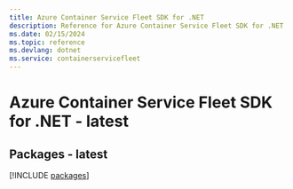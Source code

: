 ```yaml
---
title: Azure Container Service Fleet SDK for .NET
description: Reference for Azure Container Service Fleet SDK for .NET
ms.date: 02/15/2024
ms.topic: reference
ms.devlang: dotnet
ms.service: containerservicefleet
---
```

# Azure Container Service Fleet SDK for .NET - latest
## Packages - latest
[!INCLUDE [packages](container-service-fleet-index.md)]